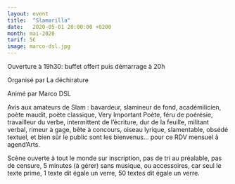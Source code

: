 ```yaml
---
layout: event
title:  "Slamarilla"
date:   2020-05-01 20:00:00 +0200
month: mai-2020
tarif: 5€
image: marco-dsl.jpg
---
```


Ouverture à 19h30: buffet offert puis démarrage à 20h

Organisé par La déchirature  

Animé par Marco DSL  

Avis aux amateurs de Slam : bavardeur, slamineur de fond, académilicien, poète maudit, poète classique, Very Important Poète, féru de poérésie, travailleur du verbe, intermittent de l’écriture, dur de la feuille, militant verbal, rimeur à gage, bête à concours, oiseau lyrique, slamentable, obsédé textuel, et bien sûr le public sont les bienvenus… pour ce RDV mensuel à agend’Arts. 

Scène ouverte à tout le monde sur inscription, pas de tri au préalable, pas de censure, 5 minutes (à gérer) sans musique, ou accessoires, car seul le texte prime, 1 texte dit égale un verre, 50 textes dit égale un verre.
